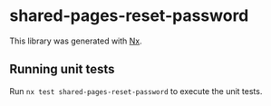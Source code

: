 # shared-pages-reset-password

This library was generated with [Nx](https://nx.dev).

## Running unit tests

Run `nx test shared-pages-reset-password` to execute the unit tests.
